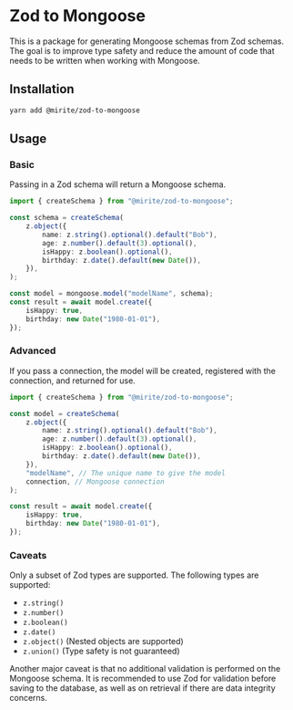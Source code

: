 # Zod to Mongoose

This is a package for generating Mongoose schemas from Zod schemas. The goal is to improve type safety and reduce the amount of code that needs to be written when working with Mongoose.

## Installation

```bash
yarn add @mirite/zod-to-mongoose
```

## Usage

### Basic

Passing in a Zod schema will return a Mongoose schema.

```typescript
import { createSchema } from "@mirite/zod-to-mongoose";

const schema = createSchema(
    z.object({
        name: z.string().optional().default("Bob"),
        age: z.number().default(3).optional(),
        isHappy: z.boolean().optional(),
        birthday: z.date().default(new Date()),
    }),
);

const model = mongoose.model("modelName", schema);
const result = await model.create({
    isHappy: true,
    birthday: new Date("1980-01-01"),
});
```

### Advanced

If you pass a connection, the model will be created, registered with the connection, and returned for use.

```typescript
import { createSchema } from "@mirite/zod-to-mongoose";

const model = createSchema(
    z.object({
        name: z.string().optional().default("Bob"),
        age: z.number().default(3).optional(),
        isHappy: z.boolean().optional(),
        birthday: z.date().default(new Date()),
    }),
    "modelName", // The unique name to give the model
    connection, // Mongoose connection
);

const result = await model.create({
    isHappy: true,
    birthday: new Date("1980-01-01"),
});
```

### Caveats

Only a subset of Zod types are supported. The following types are supported:

-   `z.string()`
-   `z.number()`
-   `z.boolean()`
-   `z.date()`
-   `z.object()` (Nested objects are supported)
-   `z.union()` (Type safety is not guaranteed)

Another major caveat is that no additional validation is performed on the Mongoose schema. It is recommended to use Zod for validation before saving to the database, as well as on retrieval if there are data integrity concerns.
